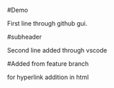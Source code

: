 #Demo

First line through github gui.


#subheader 

Second line added through vscode

#Added from feature branch

for hyperlink addition in html
